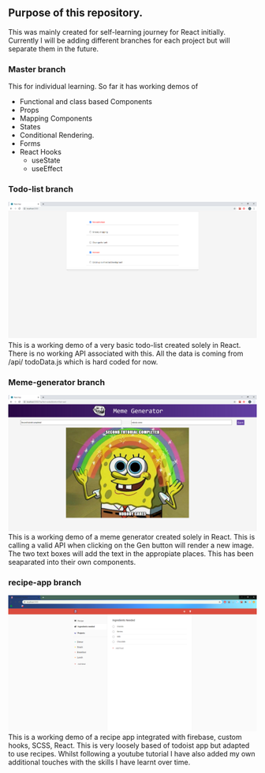 ## Purpose of this repository. 

This was mainly created for self-learning journey for React initially.
Currently I will be adding different branches for each project but will separate them in the future.

### Master branch

This for individual learning. So far it has working demos of

* Functional and class based Components
* Props
* Mapping Components
* States
* Conditional Rendering.
* Forms
* React Hooks
    * useState
    * useEffect

### Todo-list branch
![Image of example todo app](https://github.com/annalam91/React/blob/todo-list/src/asset/screenshot-working-demo.png)
This is a working demo of a very basic todo-list created solely in React. There is no working API associated with this. All the data is coming from /api/ todoData.js which is hard coded for now. 


### Meme-generator branch
![Image of meme generator](https://github.com/annalam91/React/blob/meme-generator/src/asset/screenshot-working-meme-generator.png)
This is a working demo of a meme generator created solely in React. This is calling a valid API when clicking on the Gen button will render a new image. The two text boxes will add the text in the appropiate places. This has been seaparated into their own components.

### recipe-app branch
![Image of Recipe App](https://github.com/annalam91/React/blob/recipeApp/src/asset/screenshot-working-recipe-app.png)
This is a working demo of a recipe app integrated with firebase, custom hooks, SCSS, React. This is very loosely based of todoist app but adapted to use recipes. Whilst following a youtube tutorial I have also added my own additional touches with the skills I have learnt over time. 